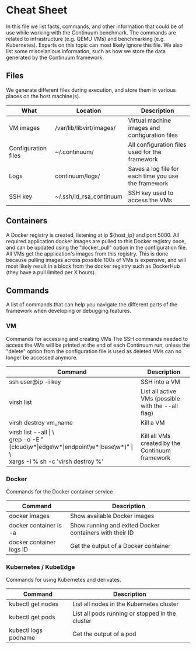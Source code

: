 # Cheat Sheet
In this file we list facts, commands, and other information that could be of use while working with the Continuum benchmark. The commands are related to infrastructure (e.g. QEMU VMs) and benchmarking (e.g. Kubernetes). Experts on this topic can most likely ignore this file. We also list some miscelanious information, such as how we store the data generated by the Continuum framework.

## Files
We generate different files during execution, and store them in various places on the host machine(s).

| **What**            | **Location**             | **Description**                                |
|---------------------|--------------------------|------------------------------------------------|
| VM images           | /var/lib/libvirt/images/ | Virtual machine images and configuration files |
| Configuration files | ~/.continuum/            | All configuration files used for the framework |
| Logs                | continuum/logs/          | Saves a log file for each time you use the framework |
| SSH key             | ~/.ssh/id_rsa_continuum  | SSH key used to access the VMs

## Containers
A Docker registry is created, listening at ip ${host_ip} and port 5000. All required application docker images are pulled to this Docker registry once, and can be updated using the "docker_pull" option in the configuration file. All VMs get the application's images from this registry. This is done because pulling images across possible 100s of VMs is expensive, and will most likely result in a block from the docker registry such as DockerHub (they have a pull limited per X hours).

## Commands
A list of commands that can help you navigate the different parts of the framework when developing or debugging features.


### VM
Commands for accessing and creating VMs
The SSH commands needed to access the VMs will be printed at the end of each Continuum run, unless the "delete" option from the configuration file is used as deleted VMs can no longer be accessed anymore.

| **Command**              | **Description**                                         |
|--------------------------|---------------------------------------------------------|
| ssh user@ip -i key       | SSH into a VM                                           |
| virsh list               | List all active VMs (possible with the --all flag)      |
| virsh destroy vm_name    | Kill a VM                                               |
| virsh list --all \| \ <br> grep -o -E "(cloud\w*\|edge\w*\|endpoint\w*\|base\w*)" \| \ <br> xargs -I % sh -c 'virsh destroy %' | Kill all VMs created by the Continuum framework       |

### Docker
Commands for the Docker container service

| **Command**              | **Description**                                         |
|--------------------------|---------------------------------------------------------|
| docker images            | Show available Docker images                            |
| docker container ls -a   | Show running and exited Docker containers with their ID |
| docker container logs ID | Get the output of a Docker container                    |

### Kubernetes / KubeEdge
Commands for using Kubernetes and derivates.

| **Command**              | **Description**                                         |
|--------------------------|---------------------------------------------------------|
| kubectl get nodes        | List all nodes in the Kubernetes cluster                |
| kubectl get pods         | List all pods running or stopped in the cluster         |
| kubectl logs podname     | Get the output of a pod                                 |
